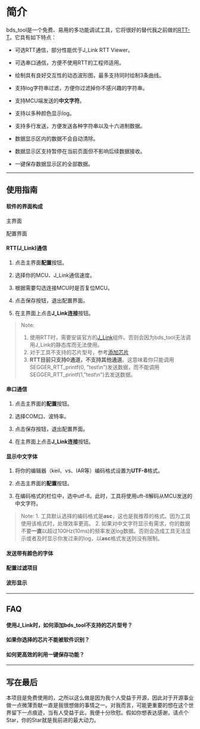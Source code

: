 <!--
 * @Author: liuhao1946 2401569420@qq.com
 * @Date: 2023-06-15 22:18:35
 * @LastEditors: liuhao1946 2401569420@qq.com
 * @LastEditTime: 2023-06-16 00:48:39
 * @FilePath: \undefinedc:\Users\LH\Desktop\bds_tool\README.md
 * @Description: 这是默认设置,请设置`customMade`, 打开koroFileHeader查看配置 进行设置: https://github.com/OBKoro1/koro1FileHeader/wiki/%E9%85%8D%E7%BD%AE
-->

# 简介

bds_tool是一个免费、易用的多功能调试工具，它将很好的替代我之前做的[RTT-T](https://gitee.com/bds123/RTT-T)。它具有如下特点：

* 可选RTT通信，部分性能优于J_Link RTT Viewer。

* 可选串口通信，方便不使用RTT的工程师适用。

* 绘制具有良好交互性的动态波形图，最多支持同时绘制3条曲线。

* 支持log字符串过滤，方便你过滤掉你不感兴趣的字符串。

* 支持MCU端发送的**中文字符**。

* 支持以多种颜色显示log。

* 支持多行发送，方便发送各种字符串以及十六进制数据。

* 数据显示区内的数据不会自动清除。

* 数据显示区支持暂停在当前页面但不影响后续数据接收。

* 一键保存数据显示区的全部数据。

---
## 使用指南
#### 软件的界面构成
主界面

配置界面

#### RTT(J_Link)通信

1. 点击主界面**配置**按钮。

2. 选择你的MCU、J_Link通信速度。

3. 根据需要勾选连接MCU时是否复位MCU。

4. 点击保存按钮，退出配置界面。

5. 在主界面上点击**J_Link连接**按钮。

> Note:
> 1. 使用RTT时，需要安装官方的[J_Link](https://www.segger.com/downloads/jlink/)组件。否则会因为bds_tool无法调用J_Link的静态库而无法使用。
> 2. 对于工具不支持的芯片型号，参考[添加芯片](使用J_Link时，如何添加bds_tool不支持的芯片型号？)
> 3. **RTT目前只支持0通道，不支持其他通道**。这意味着你只能调用SEGGER_RTT_printf(0, "test\n")发送数据，而不能调用SEGGER_RTT_printf(1,"test\n")去发送数据。

#### 串口通信

1. 点击主界面的**配置**按钮。

2. 选择COM口、波特率。

3. 点击保存按钮，退出配置界面。

4. 在主界面上点击**J_Link连接**按钮。

#### 显示中文字体
1. 将你的编辑器（keil、vs、IAR等）编码格式设置为**UTF-8**格式。

2. 点击主界面的**配置**按钮。

3. 在编码格式的栏位中，选中utf-8。此时，工具将使用uft-8解码从MCU发送的中文字符。

> Note:
    1. 工具默认选择的编码格式是**asc**，这也是我推荐的格式。因为工具使用该格式时，处理效率更高。
    2. 如果对中文字符显示有需求，你的数据不要**一直**以超过100Hz(10ms)的频率发送log数据。否则会造成工具无法显示或者及时显示你发过来的log，以**asc**格式发送则没有限制。

#### 发送带有颜色的字体

#### 配置过滤项目

#### 波形显示

---

## FAQ
#### 使用J_Link时，如何添加bds_tool不支持的芯片型号？

#### 如果你选择的芯片不能被软件识别？

#### 如何更高效的利用一键保存功能？

---

## 写在最后
本项目是免费使用的，之所以这么做是因为我个人受益于开源，因此对于开源事业做一点微薄贡献一直是我很想做的事情之一。对我而言，可能更重要的想在这个世界留下一点痕迹，当有人受益于此，我便十分欣慰。假如你想表达感谢，请点个Star，你的Star就是我前进的最大动力。



